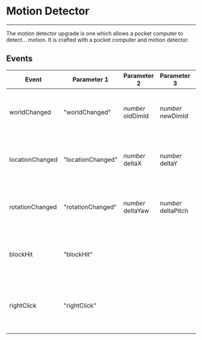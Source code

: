 # Motion Detector
-----------------

The motion detector upgrade is one which allows a pocket computer to detect... motion. It is crafted with a pocket computer and motion detector.

## Events
|Event|Parameter 1|Parameter 2|Parameter 3|Parameter 4|Description|
|-----|-----------|-----------|-----------|-----------|-----------|
|worldChanged|"worldChanged"|_number_ oldDimId|_number_ newDimId||This event is fired when the computer's world is changed|
|locationChanged|"locationChanged"|_number_ deltaX|_number_ deltaY|_number_ deltaZ|This event is fired when the computer's location is changed|
|rotationChanged|"rotationChanged"|_number_ deltaYaw|_number_ deltaPitch||This event is fired when the player's rotation is changed|
|blockHit|"blockHit"||||This event is fired when the computer is hit against a block|
|rightClick|"rightClick"||||This event is fired when the computer is right clicked upon|
